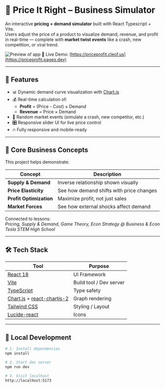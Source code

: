 # 💸 Price It Right – Business Simulator

An interactive **pricing + demand simulator** built with React Typescript + Vite.  
Users adjust the price of a product to visualize demand, revenue, and profit in real-time — complete with **market twist events** like a crash, new competition, or viral trend.

![Preview of app](./prev.png)
🔗 Live Demo: [https://priceprofit.cleof.us](https://priceprofit.pages.dev)

---

## 🎯 Features

- 📊 Dynamic demand curve visualization with [Chart.js](https://www.chartjs.org/)
- 💰 Real-time calculation of:
  - **Profit** = (Price - Cost) × Demand
  - **Revenue** = Price × Demand
- 🔀 Random market events (simulate a crash, new competitor, etc.)
- 🎛️ Responsive slider UI for live price control
- 🔥 Fully responsive and mobile-ready

---

## 🧠 Core Business Concepts

This project helps demonstrate:

| Concept                | Description |
|------------------------|-------------|
| **Supply & Demand**    | Inverse relationship shown visually |
| **Price Elasticity**   | See how demand shifts with price changes |
| **Profit Optimization**| Maximize profit, not just sales |
| **Market Forces**      | See how external shocks affect demand |

Connected to lessons:  
*Pricing, Supply & Demand, Game Theory, Econ Strategy @ Business & Econ Tesla STEM High School*

---

## 🛠 Tech Stack

| Tool                 | Purpose                          |
|----------------------|----------------------------------|
| [React 18](https://reactjs.org/)     | UI Framework                     |
| [Vite](https://vitejs.dev/)          | Build tool / Dev server          |
| [TypeScript](https://www.typescriptlang.org/) | Type safety                     |
| [Chart.js](https://www.chartjs.org/) + [react-chartjs-2](https://react-chartjs-2.js.org/) | Graph rendering |
| [Tailwind CSS](https://tailwindcss.com/)  | Styling / Layout                 |
| [Lucide-react](https://lucide.dev/)         | Icons                            |

---

## 🚀 Local Development

```bash
# 1. Install dependencies
npm install

# 2. Start dev server
npm run dev

# 3. Visit localhost
http://localhost:5173
